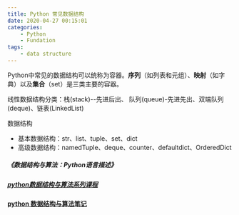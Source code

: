 ```yaml
---
title: Python 常见数据结构
date: 2020-04-27 00:15:01
categories:
	- Python
	- Fundation
tags:
	- data structure
---
```


Python中常见的数据结构可以统称为容器。**序列**（如列表和元组）、**映射**（如字典）以及**集合**（set）是三类主要的容器。

线性数据结构分类：栈(stack)--先进后出、 队列(queue)-先进先出、双端队列(deque)、链表(LinkedList)



数据结构

- 基本数据结构：str、list、tuple、set、dict
- 高级数据结构：namedTuple、deque、counter、defaultdict、OrderedDict



##### 《数据结构与算法：Python语言描述》

##### [python数据结构与算法系列课程](https://www.bilibili.com/video/BV18W411T7Vv) 

[**python 数据结构与算法笔记**](https://jackkuo666.github.io/Data_Structure_with_Python_book/)



